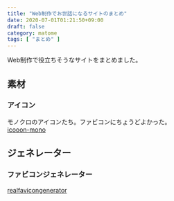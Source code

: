 ```yaml
---
title: "Web制作でお世話になるサイトのまとめ"
date: 2020-07-01T01:21:50+09:00
draft: false
category: matome
tags: [ "まとめ" ]
---
```

Web制作で役立ちそうなサイトをまとめました。

<!--more-->

## 素材

### アイコン
モノクロのアイコンたち。ファビコンにちょうどよかった。  
[icooon-mono](https://icooon-mono.com/)  

## ジェネレーター
### ファビコンジェネレーター
[realfavicongenerator](https://realfavicongenerator.net/)  
